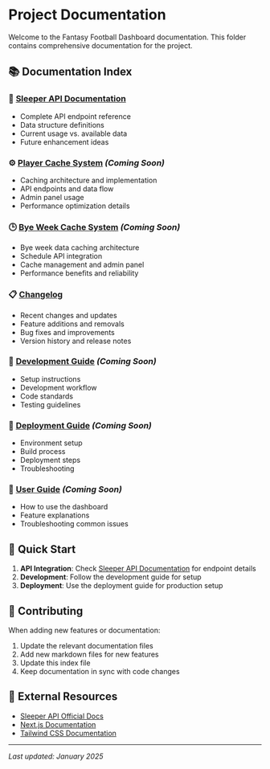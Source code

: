 # Project Documentation

Welcome to the Fantasy Football Dashboard documentation. This folder contains comprehensive documentation for the project.

## 📚 Documentation Index

### 🏈 [Sleeper API Documentation](./SLEEPER_API.md)
- Complete API endpoint reference
- Data structure definitions
- Current usage vs. available data
- Future enhancement ideas

### ⚙️ [Player Cache System](./PLAYER_CACHE.md) *(Coming Soon)*
- Caching architecture and implementation
- API endpoints and data flow
- Admin panel usage
- Performance optimization details

### 🕒 [Bye Week Cache System](./BYEWEEK_CACHE.md) *(Coming Soon)*
- Bye week data caching architecture
- Schedule API integration
- Cache management and admin panel
- Performance benefits and reliability

### 📋 [Changelog](../CHANGELOG.md)
- Recent changes and updates
- Feature additions and removals
- Bug fixes and improvements
- Version history and release notes

### 🔧 [Development Guide](./DEVELOPMENT.md) *(Coming Soon)*
- Setup instructions
- Development workflow
- Code standards
- Testing guidelines

### 🚀 [Deployment Guide](./DEPLOYMENT.md) *(Coming Soon)*
- Environment setup
- Build process
- Deployment steps
- Troubleshooting

### 📖 [User Guide](./USER_GUIDE.md) *(Coming Soon)*
- How to use the dashboard
- Feature explanations
- Troubleshooting common issues

## 🎯 Quick Start

1. **API Integration**: Check [Sleeper API Documentation](./SLEEPER_API.md) for endpoint details
2. **Development**: Follow the development guide for setup
3. **Deployment**: Use the deployment guide for production setup

## 📝 Contributing

When adding new features or documentation:
1. Update the relevant documentation files
2. Add new markdown files for new features
3. Update this index file
4. Keep documentation in sync with code changes

## 🔗 External Resources

- [Sleeper API Official Docs](https://docs.sleeper.com/)
- [Next.js Documentation](https://nextjs.org/docs)
- [Tailwind CSS Documentation](https://tailwindcss.com/docs)

---

*Last updated: January 2025*
